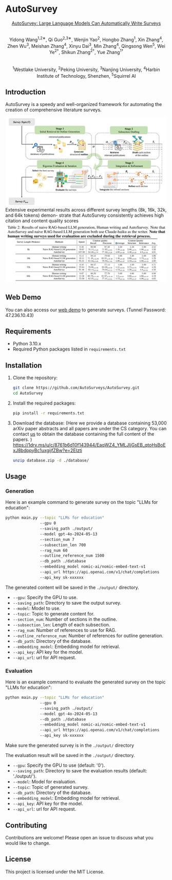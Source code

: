 # AutoSurvey
<p align="center">
   <a href="https://arxiv.org/abs/2406.10252">AutoSurvey: Large Language Models Can Automatically Write Surveys</a>
</p>
<p align="center">
  <strong></strong><br>
  Yidong Wang<sup>1,2∗</sup>, Qi Guo<sup>2,3∗</sup>, Wenjin Yao<sup>2</sup>, Hongbo Zhang<sup>1</sup>, Xin Zhang<sup>4</sup>, Zhen Wu<sup>3</sup>, Meishan Zhang<sup>4</sup>, Xinyu Dai<sup>3</sup>, Min Zhang<sup>4</sup>, Qingsong Wen<sup>5</sup>, Wei Ye<sup>2†</sup>, Shikun Zhang<sup>2†</sup>, Yue Zhang<sup>1†</sup>
  <br><br>
  <strong></strong><br>
  <sup>1</sup>Westlake University, <sup>2</sup>Peking University, <sup>3</sup>Nanjing University, <sup>4</sup>Harbin Institute of Technology, Shenzhen, <sup>5</sup>Squirrel AI
</p>

## Introduction

AutoSurvey is a speedy and well-organized framework for automating the creation of comprehensive literature surveys.

![Overview](figs/overview.png)
Extensive experimental results across different survey lengths (8k, 16k, 32k, and 64k tokens) demon-
strate that AutoSurvey consistently achieves high citation and content quality scores
![Overview](figs/main_fig.png)

## Web Demo
You can also access our [web demo](https://autosurvey.loca.lt) to generate surveys.
(Tunnel Password: 47.236.10.43)

## Requirements

- Python 3.10.x
- Required Python packages listed in `requirements.txt`

## Installation

1. Clone the repository:
   ```sh
   git clone https://github.com/AutoSurveys/AutoSurvey.git
   cd AutoSurvey
   ```

2. Install the required packages:
   ```sh
   pip install -r requirements.txt
   ```

3. Download the database: (Here we provide a database containing 53,000 arXiv paper abstracts and all papers are under the CS category. You can contact [us](mailto:qguo@smail.nju.edu.cn) to obtain the database containing the full content of the papers. )
   https://1drv.ms/u/c/8761b6d10f143944/EaqWZ4_YMLJIjGsEB_qtoHsBoExJ8bdppyBc1uxgijfZBw?e=2EIzti
   ```sh
   unzip database.zip -d ./database/
   ```

## Usage

### Generation
Here is an example command to generate survey on the topic "LLMs for education":

```sh
python main.py --topic "LLMs for education" 
               --gpu 0
               --saving_path ./output/
               --model gpt-4o-2024-05-13
               --section_num 7
               --subsection_len 700
               --rag_num 60
               --outline_reference_num 1500
               --db_path ./database
               --embedding_model nomic-ai/nomic-embed-text-v1
               --api_url https://api.openai.com/v1/chat/completions
               --api_key sk-xxxxxx 
```

The generated content will be saved in the `./output/` directory.

- `--gpu`: Specify the GPU to use.
- `--saving_path`: Directory to save the output survey.
- `--model`: Model to use.
- `--topic`: Topic to generate content for.
- `--section_num`: Number of sections in the outline.
- `--subsection_len`: Length of each subsection.
- `--rag_num`: Number of references to use for RAG.
- `--outline_reference_num`: Number of references for outline generation.
- `--db_path`: Directory of the database.
- `--embedding_model`: Embedding model for retrieval.
- `--api_key`: API key for the model.
- `--api_url`: url for API request.

### Evaluation

Here is an example command to evaluate the generated survey on the topic "LLMs for education":

```sh
python main.py --topic "LLMs for education" 
               --gpu 0
               --saving_path ./output/
               --model gpt-4o-2024-05-13
               --db_path ./database
               --embedding_model nomic-ai/nomic-embed-text-v1
               --api_url https://api.openai.com/v1/chat/completions
               --api_key sk-xxxxxx 
```

Make sure the generated survey is in the `./output/` directory

The evaluation result will be saved in the `./output/` directory.

- `--gpu`: Specify the GPU to use (default: '0').
- `--saving_path`: Directory to save the evaluation results (default: './output/').
- `--model`: Model for evaluation.
- `--topic`: Topic of generated survey.
- `--db_path`: Directory of the database.
- `--embedding_model`: Embedding model for retrieval.
- `--api_key`: API key for the model.
- `--api_url`: url for API request.

## Contributing

Contributions are welcome! Please open an issue to discuss what you would like to change.

## License

This project is licensed under the MIT License.
